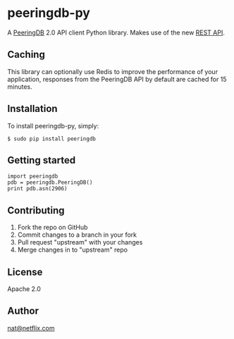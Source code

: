 # peeringdb-py

A [PeeringDB](https://beta.peeringdb.com/docs/) 2.0 API client Python library. Makes use of the new [REST API](https://beta.peeringdb.com/docs/api_specs/).

## Caching

This library can optionally use Redis to improve the performance of your application, responses from the PeeringDB API by default are cached for 15 minutes.

## Installation

To install peeringdb-py, simply:

```
$ sudo pip install peeringdb
```

## Getting started

```
import peeringdb
pdb = peeringdb.PeeringDB()
print pdb.asn(2906)
```

## Contributing

 1. Fork the repo on GitHub
 2. Commit changes to a branch in your fork
 3. Pull request "upstream" with your changes
 4. Merge changes in to "upstream" repo

## License

Apache 2.0

## Author

nat@netflix.com